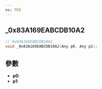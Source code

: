 ```yaml
---
ns: PED
---
```

## _0x83A169EABCDB10A2

```c
// 0x83A169EABCDB10A2
void _0x83A169EABCDB10A2(Any p0, Any p1);
```


## 參數
* **p0**: 
* **p1**: 

